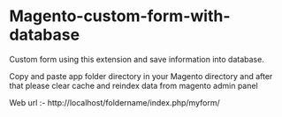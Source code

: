 # Magento-custom-form-with-database
Custom form using this extension and save information into database.


Copy and paste app folder directory in your Magento directory and after that please clear cache and reindex data from magento admin panel 

Web url :- http://localhost/foldername/index.php/myform/
